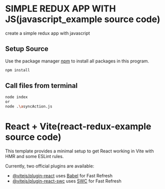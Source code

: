 # SIMPLE REDUX APP WITH JS(javascript_example source code)

create a simple redux app with javascript

## Setup Source

Use the package manager [npm](https://www.npmjs.com/) to install all packages in this program.

```bash
npm install
```

## Call files from terminal
```bash
node index
or
node .\asyncAction.js
```

# React + Vite(react-redux-example source code)

This template provides a minimal setup to get React working in Vite with HMR and some ESLint rules.

Currently, two official plugins are available:

- [@vitejs/plugin-react](https://github.com/vitejs/vite-plugin-react/blob/main/packages/plugin-react/README.md) uses [Babel](https://babeljs.io/) for Fast Refresh
- [@vitejs/plugin-react-swc](https://github.com/vitejs/vite-plugin-react-swc) uses [SWC](https://swc.rs/) for Fast Refresh
